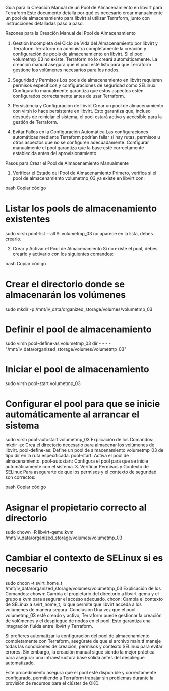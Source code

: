 Guía para la Creación Manual de un Pool de Almacenamiento en libvirt para Terraform
Este documento detalla por qué es necesario crear manualmente un pool de almacenamiento para libvirt al utilizar Terraform, junto con instrucciones detalladas paso a paso.

Razones para la Creación Manual del Pool de Almacenamiento
1. Gestión Incompleta del Ciclo de Vida del Almacenamiento por libvirt y Terraform
Terraform no administra completamente la creación y configuración de pools de almacenamiento en libvirt. Si el pool volumetmp_03 no existe, Terraform no lo creará automáticamente. La creación manual asegura que el pool esté listo para que Terraform gestione los volúmenes necesarios para los nodos.

2. Seguridad y Permisos
Los pools de almacenamiento en libvirt requieren permisos específicos y configuraciones de seguridad como SELinux. Configurarlo manualmente garantiza que estos aspectos estén configurados correctamente antes de usar Terraform.

3. Persistencia y Configuración de libvirt
Crear un pool de almacenamiento con virsh lo hace persistente en libvirt. Esto garantiza que, incluso después de reiniciar el sistema, el pool estará activo y accesible para la gestión de Terraform.

4. Evitar Fallos en la Configuración Automática
Las configuraciones automáticas mediante Terraform podrían fallar si hay rutas, permisos u otros aspectos que no se configuren adecuadamente. Configurar manualmente el pool garantiza que la base esté correctamente establecida antes del aprovisionamiento.

Pasos para Crear el Pool de Almacenamiento Manualmente
1. Verificar el Estado del Pool de Almacenamiento
Primero, verifica si el pool de almacenamiento volumetmp_03 ya existe en libvirt con:

bash
Copiar código
# Listar los pools de almacenamiento existentes
sudo virsh pool-list --all
Si volumetmp_03 no aparece en la lista, debes crearlo.

2. Crear y Activar el Pool de Almacenamiento
Si no existe el pool, debes crearlo y activarlo con los siguientes comandos:

bash
Copiar código
# Crear el directorio donde se almacenarán los volúmenes
sudo mkdir -p /mnt/lv_data/organized_storage/volumes/volumetmp_03

# Definir el pool de almacenamiento
sudo virsh pool-define-as volumetmp_03 dir - - - - "/mnt/lv_data/organized_storage/volumes/volumetmp_03"

# Iniciar el pool de almacenamiento
sudo virsh pool-start volumetmp_03

# Configurar el pool para que se inicie automáticamente al arrancar el sistema
sudo virsh pool-autostart volumetmp_03
Explicación de los Comandos:
mkdir -p: Crea el directorio necesario para almacenar los volúmenes de libvirt.
pool-define-as: Define un pool de almacenamiento volumetmp_03 de tipo dir en la ruta especificada.
pool-start: Activa el pool de almacenamiento.
pool-autostart: Configura el pool para que se inicie automáticamente con el sistema.
3. Verificar Permisos y Contexto de SELinux
Para asegurarte de que los permisos y el contexto de seguridad son correctos:

bash
Copiar código
# Asignar el propietario correcto al directorio
sudo chown -R libvirt-qemu:kvm /mnt/lv_data/organized_storage/volumes/volumetmp_03

# Cambiar el contexto de SELinux si es necesario
sudo chcon -t svirt_home_t /mnt/lv_data/organized_storage/volumes/volumetmp_03
Explicación de los Comandos:
chown: Cambia el propietario del directorio a libvirt-qemu y el grupo a kvm para asegurar el acceso adecuado.
chcon: Cambia el contexto de SELinux a svirt_home_t, lo que permite que libvirt acceda a los volúmenes de manera segura.
Conclusión
Una vez que el pool volumetmp_03 esté creado y activo, Terraform puede gestionar la creación de volúmenes y el despliegue de nodos en el pool. Esto garantiza una integración fluida entre libvirt y Terraform.

Si prefieres automatizar la configuración del pool de almacenamiento completamente con Terraform, asegúrate de que el archivo main.tf maneje todas las condiciones de creación, permisos y contexto SELinux para evitar errores. Sin embargo, la creación manual sigue siendo la mejor práctica para asegurar una infraestructura base sólida antes del despliegue automatizado.

Este procedimiento asegura que el pool esté disponible y correctamente configurado, permitiendo a Terraform trabajar sin problemas durante la provisión de recursos para el clúster de OKD.